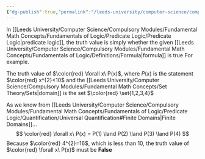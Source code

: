 ```yaml
---
{"dg-publish":true,"permalink":"/leeds-university/computer-science/compulsory-modules/fundamental-math-concepts/fundamentals-of-logic/definitions/truth-value/","tags":["Definition"]}
---
```


In [[Leeds University/Computer Science/Compulsory Modules/Fundamental Math Concepts/Fundamentals of Logic/Predicate Logic/Predicate Logic\|predicate logic]], the truth value is simply whether the given [[Leeds University/Computer Science/Compulsory Modules/Fundamental Math Concepts/Fundamentals of Logic/Definitions/Formula\|formula]] is true
For example.

The truth value of $\color{red} \forall x\ P(x)$, where $P(x)$ is the statement $\color{red} x^{2}<10$
and the [[Leeds University/Computer Science/Compulsory Modules/Fundamental Math Concepts/Set Theory/Sets\|domain]] is the set $\color{red} \set{1,2,3,4}$

As we know from [[Leeds University/Computer Science/Compulsory Modules/Fundamental Math Concepts/Fundamentals of Logic/Predicate Logic/Quantification/Universal Quantification#Finite Domains\|Finite Domains]]…
$$
\color{red} \forall x\ P(x) = P(1) \land P(2) \land P(3) \land P(4)
$$
Because $\color{red} 4^{2}=16$, which is less than 10, the truth value of $\color{red} \forall x\ P(x)$ must be **False**
